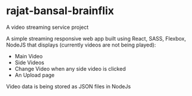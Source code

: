 # rajat-bansal-brainflix
A video streaming service project

A simple streaming responsive web app built using React, SASS, Flexbox, NodeJS that displays (currently videos are not being played):
- Main Video
- Side Videos
- Change Video when any side video is clicked
- An Upload page

Video data is being stored as JSON files in NodeJs

